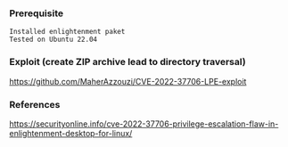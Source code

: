 ### Prerequisite
```
Installed enlightenment paket
Tested on Ubuntu 22.04
```

### Exploit (create ZIP archive lead to directory traversal)
https://github.com/MaherAzzouzi/CVE-2022-37706-LPE-exploit

### References
https://securityonline.info/cve-2022-37706-privilege-escalation-flaw-in-enlightenment-desktop-for-linux/

